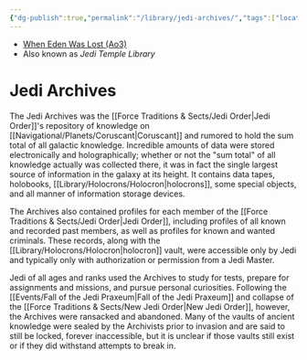 ```yaml
---
{"dg-publish":true,"permalink":"/library/jedi-archives/","tags":["location"],"noteIcon":"saber1"}
---
```


- [When Eden Was Lost (Ao3)](https://archiveofourown.org/works/19334440/chapters/45992584)
- Also known as *Jedi Temple Library*
# Jedi Archives
The Jedi Archives was the [[Force Traditions & Sects/Jedi Order\|Jedi Order]]'s repository of knowledge on [[Navigational/Planets/Coruscant\|Coruscant]] and rumored to hold the sum total of all galactic knowledge. Incredible amounts of data were stored electronically and holographically; whether or not the "sum total" of all knowledge actually was collected there, it was in fact the single largest source of information in the galaxy at its height. It contains data tapes, holobooks, [[Library/Holocrons/Holocron\|holocrons]], some special objects, and all manner of information storage devices. 

The Archives also contained profiles for each member of the [[Force Traditions & Sects/Jedi Order\|Jedi Order]], including profiles of all known and recorded past members, as well as profiles for known and wanted criminals. These records, along with the [[Library/Holocrons/Holocron\|holocron]] vault, were accessible only by Jedi and typically only with authorization or permission from a Jedi Master. 

Jedi of all ages and ranks used the Archives to study for tests, prepare for assignments and missions, and pursue personal curiosities. Following the [[Events/Fall of the Jedi Praxeum\|Fall of the Jedi Praxeum]] and collapse of the [[Force Traditions & Sects/New Jedi Order\|New Jedi Order]], however, the Archives were ransacked and abandoned. Many of the vaults of ancient knowledge were sealed by the Archivists prior to invasion and are said to still be locked, forever inaccessible, but it is unclear if those vaults still exist or if they did withstand attempts to break in. 